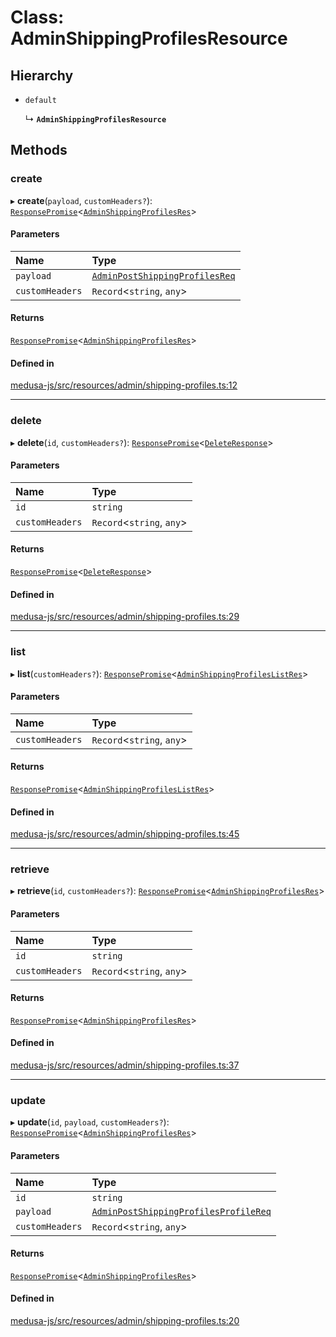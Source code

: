 # Class: AdminShippingProfilesResource

## Hierarchy

- `default`

  ↳ **`AdminShippingProfilesResource`**

## Methods

### create

▸ **create**(`payload`, `customHeaders?`): [`ResponsePromise`](../modules/internal.md#responsepromise)<[`AdminShippingProfilesRes`](../modules/internal-22.md#adminshippingprofilesres)\>

#### Parameters

| Name | Type |
| :------ | :------ |
| `payload` | [`AdminPostShippingProfilesReq`](internal-22.AdminPostShippingProfilesReq.md) |
| `customHeaders` | `Record`<`string`, `any`\> |

#### Returns

[`ResponsePromise`](../modules/internal.md#responsepromise)<[`AdminShippingProfilesRes`](../modules/internal-22.md#adminshippingprofilesres)\>

#### Defined in

[medusa-js/src/resources/admin/shipping-profiles.ts:12](https://github.com/medusajs/medusa/blob/e38dd7f6/packages/medusa-js/src/resources/admin/shipping-profiles.ts#L12)

___

### delete

▸ **delete**(`id`, `customHeaders?`): [`ResponsePromise`](../modules/internal.md#responsepromise)<[`DeleteResponse`](../modules/internal-3.md#deleteresponse)\>

#### Parameters

| Name | Type |
| :------ | :------ |
| `id` | `string` |
| `customHeaders` | `Record`<`string`, `any`\> |

#### Returns

[`ResponsePromise`](../modules/internal.md#responsepromise)<[`DeleteResponse`](../modules/internal-3.md#deleteresponse)\>

#### Defined in

[medusa-js/src/resources/admin/shipping-profiles.ts:29](https://github.com/medusajs/medusa/blob/e38dd7f6/packages/medusa-js/src/resources/admin/shipping-profiles.ts#L29)

___

### list

▸ **list**(`customHeaders?`): [`ResponsePromise`](../modules/internal.md#responsepromise)<[`AdminShippingProfilesListRes`](../modules/internal-22.md#adminshippingprofileslistres)\>

#### Parameters

| Name | Type |
| :------ | :------ |
| `customHeaders` | `Record`<`string`, `any`\> |

#### Returns

[`ResponsePromise`](../modules/internal.md#responsepromise)<[`AdminShippingProfilesListRes`](../modules/internal-22.md#adminshippingprofileslistres)\>

#### Defined in

[medusa-js/src/resources/admin/shipping-profiles.ts:45](https://github.com/medusajs/medusa/blob/e38dd7f6/packages/medusa-js/src/resources/admin/shipping-profiles.ts#L45)

___

### retrieve

▸ **retrieve**(`id`, `customHeaders?`): [`ResponsePromise`](../modules/internal.md#responsepromise)<[`AdminShippingProfilesRes`](../modules/internal-22.md#adminshippingprofilesres)\>

#### Parameters

| Name | Type |
| :------ | :------ |
| `id` | `string` |
| `customHeaders` | `Record`<`string`, `any`\> |

#### Returns

[`ResponsePromise`](../modules/internal.md#responsepromise)<[`AdminShippingProfilesRes`](../modules/internal-22.md#adminshippingprofilesres)\>

#### Defined in

[medusa-js/src/resources/admin/shipping-profiles.ts:37](https://github.com/medusajs/medusa/blob/e38dd7f6/packages/medusa-js/src/resources/admin/shipping-profiles.ts#L37)

___

### update

▸ **update**(`id`, `payload`, `customHeaders?`): [`ResponsePromise`](../modules/internal.md#responsepromise)<[`AdminShippingProfilesRes`](../modules/internal-22.md#adminshippingprofilesres)\>

#### Parameters

| Name | Type |
| :------ | :------ |
| `id` | `string` |
| `payload` | [`AdminPostShippingProfilesProfileReq`](internal-22.AdminPostShippingProfilesProfileReq.md) |
| `customHeaders` | `Record`<`string`, `any`\> |

#### Returns

[`ResponsePromise`](../modules/internal.md#responsepromise)<[`AdminShippingProfilesRes`](../modules/internal-22.md#adminshippingprofilesres)\>

#### Defined in

[medusa-js/src/resources/admin/shipping-profiles.ts:20](https://github.com/medusajs/medusa/blob/e38dd7f6/packages/medusa-js/src/resources/admin/shipping-profiles.ts#L20)
